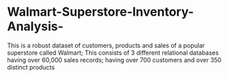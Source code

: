# Walmart-Superstore-Inventory-Analysis-
This is a robust dataset of customers, products and sales of a popular superstore called Walmart; This consists of 3 different relational databases having over 60,000 sales records; having over 700 customers  and over 350 distinct products 
